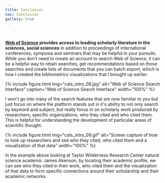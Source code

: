 ```yaml
---
title: Conclusion
nav: Conclusion
gallery: true
---
```


<br>

**[Web of Science](https://www-webofscience-com.uidaho.idm.oclc.org/wos/woscc/basic-search) provides access to leading scholarly literature in the sciences, social sciences** in addition to proceedings of international conferences, symposia and seminars that may be helpful in your pursuits. While you don't need to create an account to search Web of Science, it can be a helpful way to retain searches, get recommendations based on those searches and create lists of documents that you can batch export, which is how I created the bibliometrics visualizations that I brought up earlier.

{% include figure.html img="cals_intro_08.jpg" alt="Web of Science Search Interface" caption="Web of Science Search Interface" width="100%" %}

I won't go into many of the search features that are now familiar to you but just focus on where the platform stands out in it's ability to not only search by keyword and subject, but really focus in on scholarly work produced by researchers, specific organizations, who they cited and who cited them. This is helpful for understanding the development of particular areas of scientific thought.

{% include figure.html img="cals_intro_09.gif" alt="Screen capture of how to look up researchers and see who they cited, who cited them and a visualization of that data" width="100%" %}

In the example above looking at Taylor Wilderness Research Center natural science academic James Akenson, by locating their academic profile, we can see who they cited in their work, who cited them and the visualization of that data to form specific connections around their scholarship and their academic networks.